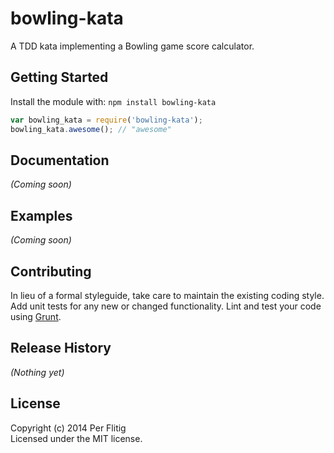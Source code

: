# bowling-kata

A TDD kata implementing a Bowling game score calculator.

## Getting Started
Install the module with: `npm install bowling-kata`

```javascript
var bowling_kata = require('bowling-kata');
bowling_kata.awesome(); // "awesome"
```

## Documentation
_(Coming soon)_

## Examples
_(Coming soon)_

## Contributing
In lieu of a formal styleguide, take care to maintain the existing coding style. Add unit tests for any new or changed functionality. Lint and test your code using [Grunt](http://gruntjs.com/).

## Release History
_(Nothing yet)_

## License
Copyright (c) 2014 Per Flitig  
Licensed under the MIT license.
